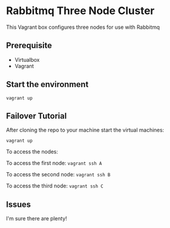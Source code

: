 # Rabbitmq Three Node Cluster
This Vagrant box configures three nodes for use with Rabbitmq
## Prerequisite
* Virtualbox
* Vagrant

## Start the environment
`vagrant up`
## Failover Tutorial
After cloning the repo to your machine start the virtual machines:

`vagrant up`

To access the nodes:

To access the first node: `vagrant ssh A`

To access the second node: `vagrant ssh B`

To access the third node: `vagrant ssh C`


## Issues

I'm sure there are plenty!
